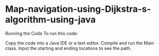 # Map-navigation-using-Dijkstra-s-algorithm-using-java


Running the Code
To run this code:

Copy the code into a Java IDE or a text editor.
Compile and run the Main class.
Input the starting and ending locations to see the path.



